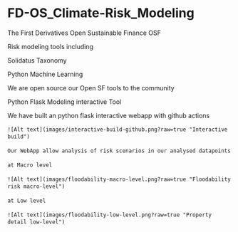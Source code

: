 # FD-OS_Climate-Risk_Modeling
The First Derivatives Open Sustainable Finance OSF 

Risk modeling tools including

  Solidatus Taxonomy 
  
   
  Python Machine Learning
  
  We are open source our Open SF tools to the community


  Python Flask Modeling interactive Tool


  We have built an python flask interactive webapp with github actions

    ![Alt text](images/interactive-build-github.png?raw=true "Interactive build")

    Our WebApp allow analysis of risk scenarios in our analysed datapoints

    at Macro level

    ![Alt text](images/floodability-macro-level.png?raw=true "Floodability risk macro-level")

    at Low level

    ![Alt text](images/floodability-low-level.png?raw=true "Property detail low-level")